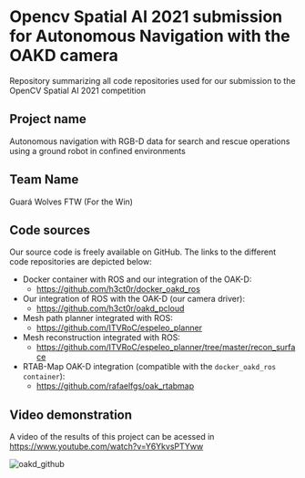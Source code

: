 # Opencv Spatial AI 2021 submission for Autonomous Navigation with the OAKD camera
Repository summarizing all code repositories used for our submission to the OpenCV Spatial AI 2021 competition

## Project name
Autonomous navigation with RGB-D data for search and rescue operations using a ground robot in confined environments

## Team Name
Guará Wolves FTW (For the Win)

## Code sources
Our source code is freely available on GitHub. The links to the different code repositories are depicted below:

- Docker container with ROS and our integration of the OAK-D: 
    - https://github.com/h3ct0r/docker_oakd_ros
- Our integration of ROS with the OAK-D (our camera driver): 
    - https://github.com/h3ct0r/oakd_pcloud
- Mesh path planner integrated with ROS: 
    - https://github.com/ITVRoC/espeleo_planner
- Mesh reconstruction integrated with ROS: 
    - https://github.com/ITVRoC/espeleo_planner/tree/master/recon_surface
- RTAB-Map OAK-D integration (compatible with the `docker_oakd_ros container`):
    - https://github.com/rafaelfgs/oak_rtabmap

## Video demonstration
A video of the results of this project can be acessed in https://www.youtube.com/watch?v=Y6YkvsPTYww

![oakd_github](https://user-images.githubusercontent.com/2656938/128640037-c61afa5f-8fd4-43ab-91f5-d5018e4020f9.gif?v26)
